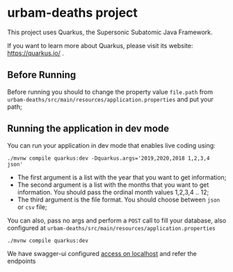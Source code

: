 # urbam-deaths project

This project uses Quarkus, the Supersonic Subatomic Java Framework.

If you want to learn more about Quarkus, please visit its website: https://quarkus.io/ .

## Before Running

Before running you should to change the property value `file.path` from `urbam-deaths/src/main/resources/application.properties` and put your path;

## Running the application in dev mode

You can run your application in dev mode that enables live coding using:

```
./mvnw compile quarkus:dev -Dquarkus.args='2019,2020,2018 1,2,3,4 json'
```

* The first argument is a list with the year that you want to get information;
* The second argument is a list with the months that you want to get information. You should pass the ordinal month values 1,2,3,4 .. 12;
* The third argument is the file format. You should choose between `json` or `csv` file;

You can also, pass no args and perform a `POST` call to fill your database, also configured at `urbam-deaths/src/main/resources/application.properties`

```
./mvnw compile quarkus:dev
```

We have swagger-ui configured [access on localhost](http://localhost:8080/swagger-ui) and refer the endpoints
